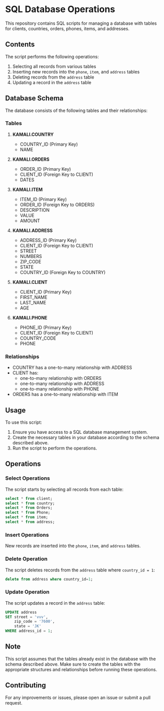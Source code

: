 # SQL Database Operations

This repository contains SQL scripts for managing a database with tables for clients, countries, orders, phones, items, and addresses.

## Contents

The script performs the following operations:

1. Selecting all records from various tables
2. Inserting new records into the `phone`, `item`, and `address` tables
3. Deleting records from the `address` table
4. Updating a record in the `address` table

## Database Schema

The database consists of the following tables and their relationships:

### Tables

1. **KAMALI.COUNTRY**
   - COUNTRY_ID (Primary Key)
   - NAME

2. **KAMALI.ORDERS**
   - ORDER_ID (Primary Key)
   - CLIENT_ID (Foreign Key to CLIENT)
   - DATES

3. **KAMALI.ITEM**
   - ITEM_ID (Primary Key)
   - ORDER_ID (Foreign Key to ORDERS)
   - DESCRIPTION
   - VALUE
   - AMOUNT

4. **KAMALI.ADDRESS**
   - ADDRESS_ID (Primary Key)
   - CLIENT_ID (Foreign Key to CLIENT)
   - STREET
   - NUMBERS
   - ZIP_CODE
   - STATE
   - COUNTRY_ID (Foreign Key to COUNTRY)

5. **KAMALI.CLIENT**
   - CLIENT_ID (Primary Key)
   - FIRST_NAME
   - LAST_NAME
   - AGE

6. **KAMALI.PHONE**
   - PHONE_ID (Primary Key)
   - CLIENT_ID (Foreign Key to CLIENT)
   - COUNTRY_CODE
   - PHONE

### Relationships

- COUNTRY has a one-to-many relationship with ADDRESS
- CLIENT has:
  - one-to-many relationship with ORDERS
  - one-to-many relationship with ADDRESS
  - one-to-many relationship with PHONE
- ORDERS has a one-to-many relationship with ITEM

## Usage

To use this script:

1. Ensure you have access to a SQL database management system.
2. Create the necessary tables in your database according to the schema described above.
3. Run the script to perform the operations.

## Operations

### Select Operations

The script starts by selecting all records from each table:

```sql
select * from client;
select * from country;
select * from Orders;
select * from Phone;
select * from item;
select * from address;
```

### Insert Operations

New records are inserted into the `phone`, `item`, and `address` tables.

### Delete Operation

The script deletes records from the `address` table where `country_id = 1`:

```sql
delete from address where country_id=1;
```

### Update Operation

The script updates a record in the `address` table:

```sql
UPDATE address
SET street = 'vvv',  
    zip_code = '7600',     
    state = 'JK'           
WHERE address_id = 1; 
```

## Note

This script assumes that the tables already exist in the database with the schema described above. Make sure to create the tables with the appropriate structures and relationships before running these operations.

## Contributing

For any improvements or issues, please open an issue or submit a pull request.
